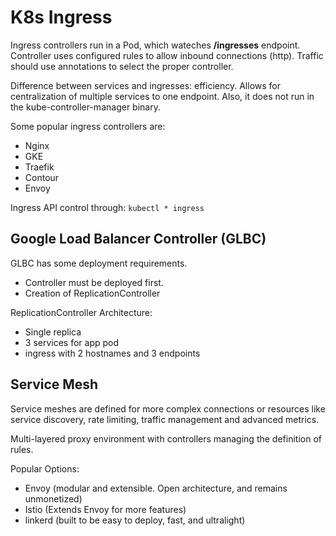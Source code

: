 # K8s Ingress

Ingress controllers run in a Pod, which wateches **/ingresses** endpoint.  Controller uses configured rules to allow inbound connections (http).  Traffic should use annotations to select the proper controller.  

Difference between services and ingresses: efficiency.  Allows for centralization of multiple services to one endpoint.  Also, it does not run in the kube-controller-manager binary.  

Some popular ingress controllers are:

- Nginx
- GKE
- Traefik
- Contour
- Envoy

Ingress API control through:
`kubectl * ingress`

## Google Load Balancer Controller (GLBC)

GLBC has some deployment requirements.  

- Controller must be deployed first.  
- Creation of ReplicationController 

ReplicationController Architecture:

- Single replica
- 3 services for app pod
- ingress with 2 hostnames and 3 endpoints

## Service Mesh

Service meshes are defined for more complex connections or resources like service discovery, rate limiting, traffic management and advanced metrics.  

Multi-layered proxy environment with controllers managing the definition of rules.  

Popular Options:

- Envoy (modular and extensible.  Open architecture, and remains unmonetized)
- Istio (Extends Envoy for more features)
- linkerd (built to be easy to deploy, fast, and ultralight)
